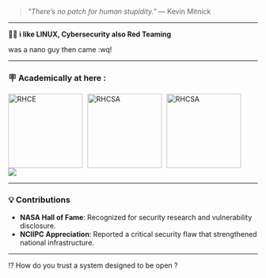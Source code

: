> *"There’s no patch for human stupidity."* — Kevin Mitnick

---

 🙋🏻 **i like LINUX,   Cybersecurity  also  Red Teaming** 

was a nano guy then came :wq! 

---

### 🪧 Academically at here :
 
<div style="display: flex; gap: 10px; align-items: center;">
    <img src="images/rhce.png" alt="RHCE" width="150" height="150"/>
    <img src="images/rhcsa.png" alt="RHCSA" width="150" height="150"/>
    <img src="images/google-cybersecurity-certificate.png" alt="RHCSA" width="150" height="150"/>

</div>

<div>
    
   <img src="https://img.shields.io/badge/-Bachelor_of_Computer_Application-0078D4?&style=for-the-badge&logo=Certifications&logoColor=white" />

</div>

---

### 💡 Contributions
- **NASA Hall of Fame**: Recognized for security research and vulnerability disclosure.
- **NCIIPC Appreciation**: Reported a critical security flaw that strengthened national infrastructure.


---

⁉️ How do you trust a system designed to be open ?
